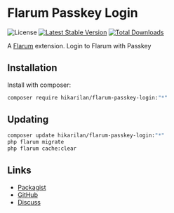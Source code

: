 # Flarum Passkey Login

![License](https://img.shields.io/badge/license-Apache-2.0-blue.svg) [![Latest Stable Version](https://img.shields.io/packagist/v/hikarilan/flarum-passkey-login.svg)](https://packagist.org/packages/hikarilan/flarum-passkey-login) [![Total Downloads](https://img.shields.io/packagist/dt/hikarilan/flarum-passkey-login.svg)](https://packagist.org/packages/hikarilan/flarum-passkey-login)

A [Flarum](http://flarum.org) extension. Login to Flarum with Passkey

## Installation

Install with composer:

```sh
composer require hikarilan/flarum-passkey-login:"*"
```

## Updating

```sh
composer update hikarilan/flarum-passkey-login:"*"
php flarum migrate
php flarum cache:clear
```

## Links

- [Packagist](https://packagist.org/packages/hikarilan/flarum-passkey-login)
- [GitHub](https://github.com/hikarilan/flarum-passkey-login)
- [Discuss](https://discuss.flarum.org/d/PUT_DISCUSS_SLUG_HERE)
